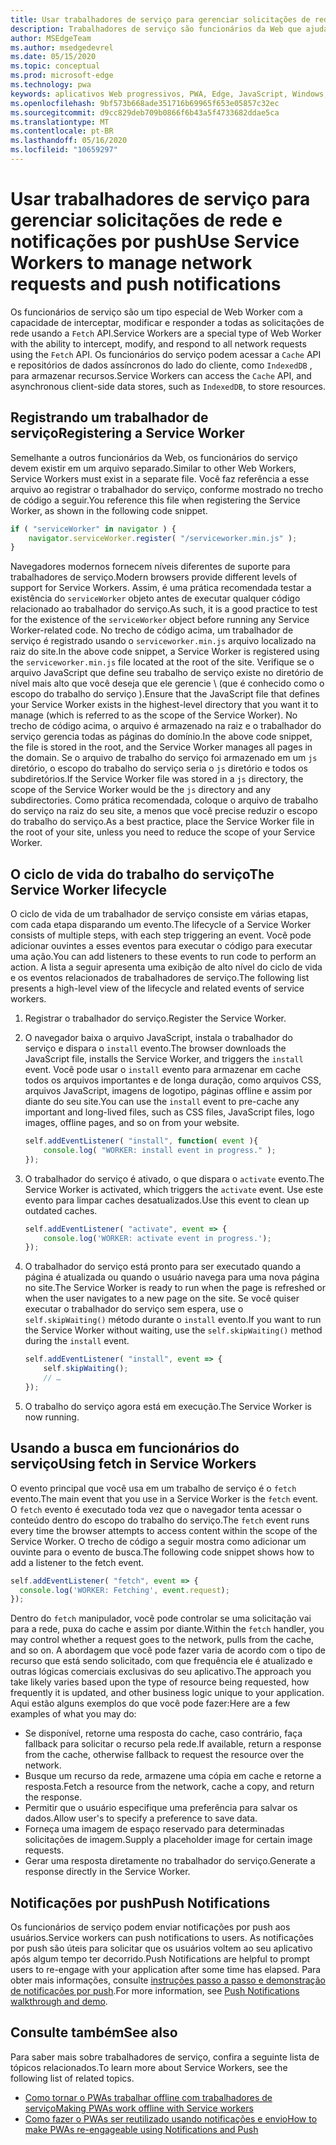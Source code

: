 ```yaml
---
title: Usar trabalhadores de serviço para gerenciar solicitações de rede e notificações por push
description: Trabalhadores de serviço são funcionários da Web que ajudam a melhorar o desempenho, responder a variáveis de rede variáveis e aumentar a conectividade com o aplicativo Web.
author: MSEdgeTeam
ms.author: msedgedevrel
ms.date: 05/15/2020
ms.topic: conceptual
ms.prod: microsoft-edge
ms.technology: pwa
keywords: aplicativos Web progressivos, PWA, Edge, JavaScript, Windows, UWP, Microsoft Store
ms.openlocfilehash: 9bf573b668ade351716b69965f653e05857c32ec
ms.sourcegitcommit: d9cc829deb709b0866f6b43a5f4733682ddae5ca
ms.translationtype: MT
ms.contentlocale: pt-BR
ms.lasthandoff: 05/16/2020
ms.locfileid: "10659297"
---
```

# <span data-ttu-id="f1a8d-104">Usar trabalhadores de serviço para gerenciar solicitações de rede e notificações por push</span><span class="sxs-lookup"><span data-stu-id="f1a8d-104">Use Service Workers to manage network requests and push notifications</span></span>

<span data-ttu-id="f1a8d-105">Os funcionários de serviço são um tipo especial de Web Worker com a capacidade de interceptar, modificar e responder a todas as solicitações de rede usando a `Fetch` API.</span><span class="sxs-lookup"><span data-stu-id="f1a8d-105">Service Workers are a special type of Web Worker with the ability to intercept, modify, and respond to all network requests using the `Fetch` API.</span></span>  <span data-ttu-id="f1a8d-106">Os funcionários do serviço podem acessar a `Cache` API e repositórios de dados assíncronos do lado do cliente, como `IndexedDB` , para armazenar recursos.</span><span class="sxs-lookup"><span data-stu-id="f1a8d-106">Service Workers can access the `Cache` API, and asynchronous client-side data stores, such as `IndexedDB`, to store resources.</span></span>  

## <span data-ttu-id="f1a8d-107">Registrando um trabalhador de serviço</span><span class="sxs-lookup"><span data-stu-id="f1a8d-107">Registering a Service Worker</span></span>  

<span data-ttu-id="f1a8d-108">Semelhante a outros funcionários da Web, os funcionários do serviço devem existir em um arquivo separado.</span><span class="sxs-lookup"><span data-stu-id="f1a8d-108">Similar to other Web Workers, Service Workers must exist in a separate file.</span></span> <span data-ttu-id="f1a8d-109">Você faz referência a esse arquivo ao registrar o trabalhador do serviço, conforme mostrado no trecho de código a seguir.</span><span class="sxs-lookup"><span data-stu-id="f1a8d-109">You reference this file when registering the Service Worker, as shown in the following code snippet.</span></span>  

```javascript
if ( "serviceWorker" in navigator ) {
    navigator.serviceWorker.register( "/serviceworker.min.js" );
}
```  

<span data-ttu-id="f1a8d-110">Navegadores modernos fornecem níveis diferentes de suporte para trabalhadores de serviço.</span><span class="sxs-lookup"><span data-stu-id="f1a8d-110">Modern browsers provide different levels of support for Service Workers.</span></span> <span data-ttu-id="f1a8d-111">Assim, é uma prática recomendada testar a existência do `serviceWorker` objeto antes de executar qualquer código relacionado ao trabalhador do serviço.</span><span class="sxs-lookup"><span data-stu-id="f1a8d-111">As such, it is a good practice to test for the existence of the `serviceWorker` object before running any Service Worker-related code.</span></span> <span data-ttu-id="f1a8d-112">No trecho de código acima, um trabalhador de serviço é registrado usando o `serviceworker.min.js` arquivo localizado na raiz do site.</span><span class="sxs-lookup"><span data-stu-id="f1a8d-112">In the above code snippet, a Service Worker is registered using the `serviceworker.min.js` file located at the root of the site.</span></span> <span data-ttu-id="f1a8d-113">Verifique se o arquivo JavaScript que define seu trabalho de serviço existe no diretório de nível mais alto que você deseja que ele gerencie \ (que é conhecido como o escopo do trabalho do serviço \).</span><span class="sxs-lookup"><span data-stu-id="f1a8d-113">Ensure that the JavaScript file that defines your Service Worker exists in the highest-level directory that you want it to manage \(which is referred to as the scope of the Service Worker\).</span></span>  <span data-ttu-id="f1a8d-114">No trecho de código acima, o arquivo é armazenado na raiz e o trabalhador do serviço gerencia todas as páginas do domínio.</span><span class="sxs-lookup"><span data-stu-id="f1a8d-114">In the above code snippet, the file is stored in the root, and the Service Worker manages all pages in the domain.</span></span> <span data-ttu-id="f1a8d-115">Se o arquivo de trabalho do serviço foi armazenado em um `js` diretório, o escopo do trabalho do serviço seria o `js` diretório e todos os subdiretórios.</span><span class="sxs-lookup"><span data-stu-id="f1a8d-115">If the Service Worker file was stored in a `js` directory, the scope of the Service Worker would be the `js` directory and any subdirectories.</span></span>  <span data-ttu-id="f1a8d-116">Como prática recomendada, coloque o arquivo de trabalho do serviço na raiz do seu site, a menos que você precise reduzir o escopo do trabalho do serviço.</span><span class="sxs-lookup"><span data-stu-id="f1a8d-116">As a best practice, place the Service Worker file in the root of your site, unless you need to reduce the scope of your Service Worker.</span></span>  

## <span data-ttu-id="f1a8d-117">O ciclo de vida do trabalho do serviço</span><span class="sxs-lookup"><span data-stu-id="f1a8d-117">The Service Worker lifecycle</span></span>  

<span data-ttu-id="f1a8d-118">O ciclo de vida de um trabalhador de serviço consiste em várias etapas, com cada etapa disparando um evento.</span><span class="sxs-lookup"><span data-stu-id="f1a8d-118">The lifecycle of a Service Worker consists of multiple steps, with each step triggering an event.</span></span> <span data-ttu-id="f1a8d-119">Você pode adicionar ouvintes a esses eventos para executar o código para executar uma ação.</span><span class="sxs-lookup"><span data-stu-id="f1a8d-119">You can add listeners to these events to run code to perform an action.</span></span> <span data-ttu-id="f1a8d-120">A lista a seguir apresenta uma exibição de alto nível do ciclo de vida e os eventos relacionados de trabalhadores de serviço.</span><span class="sxs-lookup"><span data-stu-id="f1a8d-120">The following list presents a high-level view of the lifecycle and related events of service workers.</span></span> 

1. <span data-ttu-id="f1a8d-121">Registrar o trabalhador do serviço.</span><span class="sxs-lookup"><span data-stu-id="f1a8d-121">Register the Service Worker.</span></span>  
1.  <span data-ttu-id="f1a8d-122">O navegador baixa o arquivo JavaScript, instala o trabalhador do serviço e dispara o `install` evento.</span><span class="sxs-lookup"><span data-stu-id="f1a8d-122">The browser downloads the JavaScript file, installs the Service Worker, and triggers the `install` event.</span></span> <span data-ttu-id="f1a8d-123">Você pode usar o `install` evento para armazenar em cache todos os arquivos importantes e de longa duração, como arquivos CSS, arquivos JavaScript, imagens de logotipo, páginas offline e assim por diante do seu site.</span><span class="sxs-lookup"><span data-stu-id="f1a8d-123">You can use the `install` event to pre-cache any important and long-lived files, such as CSS files, JavaScript files, logo images, offline pages, and so on from your website.</span></span>  
    
    ```javascript
    self.addEventListener( "install", function( event ){
        console.log( "WORKER: install event in progress." );
    });
    ```  
    
1.  <span data-ttu-id="f1a8d-124">O trabalhador do serviço é ativado, o que dispara o `activate` evento.</span><span class="sxs-lookup"><span data-stu-id="f1a8d-124">The Service Worker is activated, which triggers the `activate` event.</span></span>  <span data-ttu-id="f1a8d-125">Use este evento para limpar caches desatualizados.</span><span class="sxs-lookup"><span data-stu-id="f1a8d-125">Use this event to clean up outdated caches.</span></span>  
    
    ```javascript
    self.addEventListener( "activate", event => {
        console.log('WORKER: activate event in progress.');
    });
    ```  
    
1.  <span data-ttu-id="f1a8d-126">O trabalhador do serviço está pronto para ser executado quando a página é atualizada ou quando o usuário navega para uma nova página no site.</span><span class="sxs-lookup"><span data-stu-id="f1a8d-126">The Service Worker is ready to run when the page is refreshed or when the user navigates to a new page on the site.</span></span> <span data-ttu-id="f1a8d-127">Se você quiser executar o trabalhador do serviço sem espera, use o `self.skipWaiting()` método durante o `install` evento.</span><span class="sxs-lookup"><span data-stu-id="f1a8d-127">If you want to run the Service Worker without waiting, use the `self.skipWaiting()` method during the `install` event.</span></span>  
    
    ```javascript
    self.addEventListener( "install", event => {
        self.skipWaiting();
        // …
    });
    ```
    
1.  <span data-ttu-id="f1a8d-128">O trabalho do serviço agora está em execução.</span><span class="sxs-lookup"><span data-stu-id="f1a8d-128">The Service Worker is now running.</span></span>     
    
## <span data-ttu-id="f1a8d-129">Usando a busca em funcionários do serviço</span><span class="sxs-lookup"><span data-stu-id="f1a8d-129">Using fetch in Service Workers</span></span>  

<span data-ttu-id="f1a8d-130">O evento principal que você usa em um trabalho de serviço é o `fetch` evento.</span><span class="sxs-lookup"><span data-stu-id="f1a8d-130">The main event that you use in a Service Worker is the `fetch` event.</span></span>  <span data-ttu-id="f1a8d-131">O `fetch` evento é executado toda vez que o navegador tenta acessar o conteúdo dentro do escopo do trabalho do serviço.</span><span class="sxs-lookup"><span data-stu-id="f1a8d-131">The `fetch` event runs every time the browser attempts to access content within the scope of the Service Worker.</span></span> <span data-ttu-id="f1a8d-132">O trecho de código a seguir mostra como adicionar um ouvinte para o evento de busca.</span><span class="sxs-lookup"><span data-stu-id="f1a8d-132">The following code snippet shows how to add a listener to the fetch event.</span></span>  

```javascript
self.addEventListener( "fetch", event => {
  console.log('WORKER: Fetching', event.request);
});
```  

<span data-ttu-id="f1a8d-133">Dentro do `fetch` manipulador, você pode controlar se uma solicitação vai para a rede, puxa do cache e assim por diante.</span><span class="sxs-lookup"><span data-stu-id="f1a8d-133">Within the `fetch` handler, you may control whether a request goes to the network, pulls from the cache, and so on.</span></span>  <span data-ttu-id="f1a8d-134">A abordagem que você pode fazer varia de acordo com o tipo de recurso que está sendo solicitado, com que frequência ele é atualizado e outras lógicas comerciais exclusivas do seu aplicativo.</span><span class="sxs-lookup"><span data-stu-id="f1a8d-134">The approach you take likely varies based upon the type of resource being requested, how frequently it is updated, and other business logic unique to your application.</span></span>  <span data-ttu-id="f1a8d-135">Aqui estão alguns exemplos do que você pode fazer:</span><span class="sxs-lookup"><span data-stu-id="f1a8d-135">Here are a few examples of what you may do:</span></span>  

*   <span data-ttu-id="f1a8d-136">Se disponível, retorne uma resposta do cache, caso contrário, faça fallback para solicitar o recurso pela rede.</span><span class="sxs-lookup"><span data-stu-id="f1a8d-136">If available, return a response from the cache, otherwise fallback to request the resource over the network.</span></span>  
*   <span data-ttu-id="f1a8d-137">Busque um recurso da rede, armazene uma cópia em cache e retorne a resposta.</span><span class="sxs-lookup"><span data-stu-id="f1a8d-137">Fetch a resource from the network, cache a copy, and return the response.</span></span>
*   <span data-ttu-id="f1a8d-138">Permitir que o usuário especifique uma preferência para salvar os dados.</span><span class="sxs-lookup"><span data-stu-id="f1a8d-138">Allow user's to specify a preference to save data.</span></span> 
*   <span data-ttu-id="f1a8d-139">Forneça uma imagem de espaço reservado para determinadas solicitações de imagem.</span><span class="sxs-lookup"><span data-stu-id="f1a8d-139">Supply a placeholder image for certain image requests.</span></span>  
*   <span data-ttu-id="f1a8d-140">Gerar uma resposta diretamente no trabalhador do serviço.</span><span class="sxs-lookup"><span data-stu-id="f1a8d-140">Generate a response directly in the Service Worker.</span></span>  

## <span data-ttu-id="f1a8d-141">Notificações por push</span><span class="sxs-lookup"><span data-stu-id="f1a8d-141">Push Notifications</span></span>  

<span data-ttu-id="f1a8d-142">Os funcionários de serviço podem enviar notificações por push aos usuários.</span><span class="sxs-lookup"><span data-stu-id="f1a8d-142">Service workers can push notifications to users.</span></span> <span data-ttu-id="f1a8d-143">As notificações por push são úteis para solicitar que os usuários voltem ao seu aplicativo após algum tempo ter decorrido.</span><span class="sxs-lookup"><span data-stu-id="f1a8d-143">Push Notifications are helpful to prompt users to re-engage with your application after some time has elapsed.</span></span> <span data-ttu-id="f1a8d-144">Para obter mais informações, consulte [instruções passo a passo e demonstração de notificações por push][AzurewebsitesWebpushdemo].</span><span class="sxs-lookup"><span data-stu-id="f1a8d-144">For more information, see [Push Notifications walkthrough and demo][AzurewebsitesWebpushdemo].</span></span>  

## <span data-ttu-id="f1a8d-145">Consulte também</span><span class="sxs-lookup"><span data-stu-id="f1a8d-145">See also</span></span>  

<span data-ttu-id="f1a8d-146">Para saber mais sobre trabalhadores de serviço, confira a seguinte lista de tópicos relacionados.</span><span class="sxs-lookup"><span data-stu-id="f1a8d-146">To learn more about Service Workers, see the following list of related topics.</span></span>  

*   [<span data-ttu-id="f1a8d-147">Como tornar o PWAs trabalhar offline com trabalhadores de serviço</span><span class="sxs-lookup"><span data-stu-id="f1a8d-147">Making PWAs work offline with Service workers</span></span>][MDNPwasMakingOfflineServiceWorkers]  
*   [<span data-ttu-id="f1a8d-148">Como fazer o PWAs ser reutilizado usando notificações e envio</span><span class="sxs-lookup"><span data-stu-id="f1a8d-148">How to make PWAs re-engageable using Notifications and Push</span></span>][MDNPwasMakeReengageablesingNotificationsPush]  

<!-- links -->  

[AzurewebsitesWebpushdemo]: https://webpushdemo.azurewebsites.net "Notificações por push da Web |  Demonstrações do Microsoft Edge"  

[MDNPwasMakingOfflineServiceWorkers]: https://developer.mozilla.org/docs/Web/Progressive_web_apps/Offline_Service_workers "Como tornar o PWAs trabalhar offline com funcionários de serviço-PWAs | MDN"  
[MDNPwasMakeReengageablesingNotificationsPush]: https://developer.mozilla.org/docs/Web/Progressive_web_apps/Re-engageable_Notifications_Push "Como fazer o PWAs ser reutilizado usando notificações e PWAs | MDN"  

